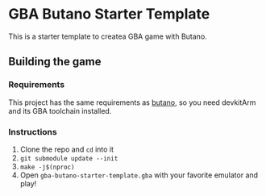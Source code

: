 # GBA Butano Starter Template

This is a starter template to createa GBA game with Butano.

## Building the game

### Requirements

This project has the same requirements as [butano](https://github.com/GValiente/butano), so you need devkitArm and its GBA toolchain installed.


### Instructions

1. Clone the repo and `cd` into it
2. `git submodule update --init`
3. `make -j$(nproc)`
4. Open `gba-butano-starter-template.gba` with your favorite emulator and play!